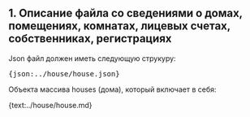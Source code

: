 ## <a id="houses"></a> 1. Описание файла со сведениями о домах, помещениях, комнатах, лицевых счетах, собственниках, регистрациях

Json файл должен иметь следующую струкуру:
<pre>
{json:../house/house.json}
</pre>
Объекта массива houses (дома), который включает в себя:

{text:../house/house.md}